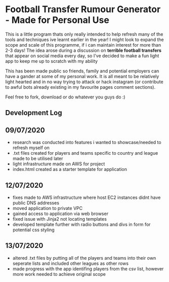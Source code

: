 # Football Transfer Rumour Generator - Made for Personal Use
This is a little program thats only really intended to help refresh many of the tools and techniques ive learnt earlier in the year! I might look to expand the scope and scale of this programme, if i can maintain interest for more than 2-3 days! The idea arose during a discussion on **terrible football transfers** that appear on social media every day, so I've decided to make a fun light app to keep me up to scratch with my ability

This has been made public so friends, family and potential employers can have a gander at some of my personal work. It is all meant to be relatively light hearted and in no way trying to attack or hack instagram (or contribute to awful bots already existing in my favourite pages comment sections).

Feel free to fork, download or do whatever you guys do :)

## Development Log
## 09/07/2020
- research was conducted into features i wanted to showcase/needed to refresh myself on
- .txt files created for players and teams specific to country and league made to be utilised later
- light infrastructure made on AWS for project
- index.html created as a starter template for application

## 12/07/2020
- fixes made to AWS infrastructure where host EC2 instances didnt have public DNS addresses
- moved application to private VPC
- gained access to application via web browser
- fixed issue with Jinja2 not locating templates
- developed template further with radio buttons and divs in form for potential css styling

## 13/07/2020
- altered .txt files by putting all of the players and teams into their own seperate lists and included other leagues as other rows
- made progress with the app identifing players from the csv list, however more work needed to achieve original scope

